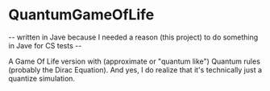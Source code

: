 # QuantumGameOfLife

-- written in Jave because I needed a reason (this project) to do something in Jave for CS tests -- 

A Game Of Life version with (approximate or "quantum like") Quantum rules (probably the Dirac Equation). And yes, I do realize that it's technically just a quantize simulation.

